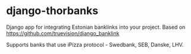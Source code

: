django-thorbanks
================

Django app for integrating Estonian banklinks into your project.
Based on https://github.com/truevision/django_banklink

Supports banks that use iPizza protocol - Swedbank, SEB, Danske, LHV.
